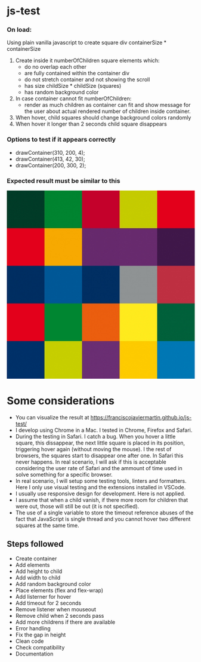 # js-test

### On load:

Using plain vanilla javascript to create square div containerSize \* containerSize

1. Create inside it numberOfChildren square elements which:
   - do no overlap each other
   - are fully contained within the container div
   - do not stretch container and not showing the scroll
   - has size childSize \* childSize (squares)
   - has random background color
2. In case container cannot fit numberOfChildren:
   - render as much children as container can fit and show message for the user about actual rendered number of children inside container.
3. When hover, child squares should change background colors randomly
4. When hover it longer than 2 seconds child square disappears

### Options to test if it appears correctly

- drawContainer(310, 200, 4);
- drawContainer(413, 42, 30);
- drawContainer(200, 300, 2);

### Expected result must be similar to this

![Squares](result.jpg)

# Some considerations
- You can visualize the result at https://franciscojaviermartin.github.io/js-test/
- I develop using Chrome in a Mac. I tested in Chrome, Firefox and Safari.
- During the testing in Safari. I catch a bug. When you hover a little square, this dissappear, the next little square is placed in its position, triggering hover again (without moving the mouse). I the rest of browsers, the squares start to disappear one after one. In Safari this never happens. In real scenario, I will ask if this is acceptable considering the user rate of Safari and the ammount of time used in solve something for a specific browser.
- In real scenario, I will setup some testing tools, linters and formatters. Here I only use visual testing and the extensions installed in VSCode.
- I usually use responsive design for development. Here is not applied.
- I assume that when a child vanish, if there more room for children that were out, those will still be out (it is not specified).
- The use of a single variable to store the timeout reference abuses of the fact that JavaScript is single thread and you cannot hover two different squares at the same time.

## Steps followed
- Create container
- Add elements
- Add height to child
- Add width to child
- Add random background color
- Place elements (flex and flex-wrap)
- Add listerner for hover
- Add timeout for 2 seconds
- Remove listener when mouseout
- Remove child when 2 seconds pass
- Add more childrens if there are available
- Error handling
- Fix the gap in height
- Clean code
- Check compatibility
- Documentation